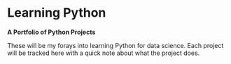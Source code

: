 # Learning Python 
**A Portfolio of Python Projects**

These will be my forays into learning Python for data science. Each project will be tracked here with a quick note about what the project does. 
